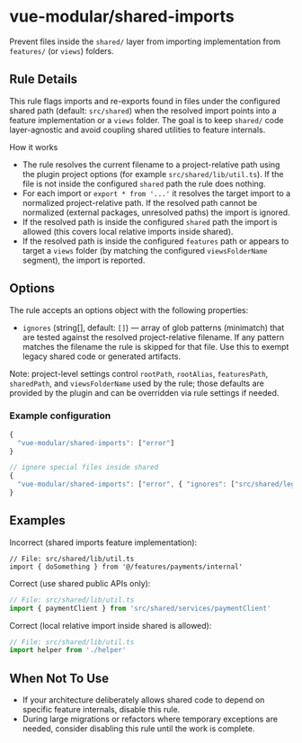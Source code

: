 # vue-modular/shared-imports

Prevent files inside the `shared/` layer from importing implementation from `features/` (or `views`) folders.

## Rule Details

This rule flags imports and re-exports found in files under the configured shared path (default: `src/shared`) when the resolved import points into a feature implementation or a `views` folder. The goal is to keep `shared/` code layer-agnostic and avoid coupling shared utilities to feature internals.

How it works

- The rule resolves the current filename to a project-relative path using the plugin project options (for example `src/shared/lib/util.ts`). If the file is not inside the configured `shared` path the rule does nothing.
- For each import or `export * from '...'` it resolves the target import to a normalized project-relative path. If the resolved path cannot be normalized (external packages, unresolved paths) the import is ignored.
- If the resolved path is inside the configured `shared` path the import is allowed (this covers local relative imports inside shared).
- If the resolved path is inside the configured `features` path or appears to target a `views` folder (by matching the configured `viewsFolderName` segment), the import is reported.

## Options

The rule accepts an options object with the following properties:

- `ignores` (string[], default: `[]`) — array of glob patterns (minimatch) that are tested against the resolved project-relative filename. If any pattern matches the filename the rule is skipped for that file. Use this to exempt legacy shared code or generated artifacts.

Note: project-level settings control `rootPath`, `rootAlias`, `featuresPath`, `sharedPath`, and `viewsFolderName` used by the rule; those defaults are provided by the plugin and can be overridden via rule settings if needed.

### Example configuration

```js
{
  "vue-modular/shared-imports": ["error"]
}

// ignore special files inside shared
{
  "vue-modular/shared-imports": ["error", { "ignores": ["src/shared/legacy/**"] }]
}
```

## Examples

Incorrect (shared imports feature implementation):

```text
// File: src/shared/lib/util.ts
import { doSomething } from '@/features/payments/internal'
```

Correct (use shared public APIs only):

```ts
// File: src/shared/lib/util.ts
import { paymentClient } from 'src/shared/services/paymentClient'
```

Correct (local relative import inside shared is allowed):

```ts
// File: src/shared/lib/util.ts
import helper from './helper'
```

## When Not To Use

- If your architecture deliberately allows shared code to depend on specific feature internals, disable this rule.
- During large migrations or refactors where temporary exceptions are needed, consider disabling this rule until the work is complete.
